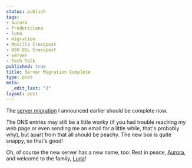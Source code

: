 ```yaml
--- 
status: publish
tags: 
- aurora
- fredericiana
- luna
- migration
- Mozilla Crosspost
- OSU OSL Crosspost
- server
- Tech Talk
published: true
title: Server Migration Complete
type: post
meta: 
  _edit_last: "2"
layout: post
---
```

The <a href="http://fredericiana.com/2008/08/29/server-migration/">server migration</a> I announced earlier should be complete now.

The DNS entries may still be a little wonky (if you had trouble reaching my web page or even sending me an email for a little while, that's probably why), but apart from that all should be peachy. The new box is quite snappy, so that's good!

Oh, of course the new server has a new name, too: Rest in peace, <a href="http://en.wikipedia.org/wiki/Aurora_(mythology)">Aurora</a>, and welcome to the family, <a href="http://en.wikipedia.org/wiki/Luna_(goddess)">Luna</a>!
